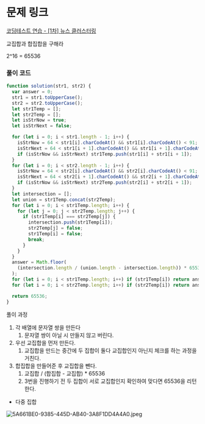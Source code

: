 # 문제 링크

[코딩테스트 연습 - [1차] 뉴스 클러스터링](https://school.programmers.co.kr/learn/courses/30/lessons/17677)

교집합과 합집합을 구해라

2^16 = 65536

### 풀이 코드

```jsx
function solution(str1, str2) {
  var answer = 0;
  str1 = str1.toUpperCase();
  str2 = str2.toUpperCase();
  let str1Temp = [];
  let str2Temp = [];
  let isStrNow = true;
  let isStrNext = false;

  for (let i = 0; i < str1.length - 1; i++) {
    isStrNow = 64 < str1[i].charCodeAt() && str1[i].charCodeAt() < 91;
    isStrNext = 64 < str1[i + 1].charCodeAt() && str1[i + 1].charCodeAt() < 91;
    if (isStrNow && isStrNext) str1Temp.push(str1[i] + str1[i + 1]);
  }
  for (let i = 0; i < str2.length - 1; i++) {
    isStrNow = 64 < str2[i].charCodeAt() && str2[i].charCodeAt() < 91;
    isStrNext = 64 < str2[i + 1].charCodeAt() && str2[i + 1].charCodeAt() < 91;
    if (isStrNow && isStrNext) str2Temp.push(str2[i] + str2[i + 1]);
  }
  let intersection = [];
  let union = str1Temp.concat(str2Temp);
  for (let i = 0; i < str1Temp.length; i++) {
    for (let j = 0; j < str2Temp.length; j++) {
      if (str1Temp[i] === str2Temp[j]) {
        intersection.push(str1Temp[i]);
        str2Temp[j] = false;
        str1Temp[i] = false;
        break;
      }
    }
  }
  answer = Math.floor(
    (intersection.length / (union.length - intersection.length)) * 65536
  );
  for (let i = 0; i < str1Temp.length; i++) if (str1Temp[i]) return answer;
  for (let i = 0; i < str2Temp.length; i++) if (str2Temp[i]) return answer;

  return 65536;
}
```

풀이 과정

1. 각 배열에 문자열 쌍을 만든다
   1. 문자열 쌍이 아닐 시 만들지 않고 버린다.
2. 우선 교집합을 먼저 만든다.
   1. 교집합을 만드는 중간에 두 집합이 둘다 교집합인지 아닌지 체크를 하는 과정을 거친다.
3. 합집합을 만들어준 후 교집합을 뺀다.
   1. 교집합 / (합집합 - 교집합) \* 65536
   2. 3번을 진행하기 전 두 집합이 서로 교집합인지 확인하여 맞다면 65536을 리턴한다.

- 다중 집합

![5A661BE0-9385-445D-AB40-3A8F1DD4A4A0.jpeg](https://s3.us-west-2.amazonaws.com/secure.notion-static.com/77090202-6fd3-46c4-ac53-22d615751a0f/5A661BE0-9385-445D-AB40-3A8F1DD4A4A0.jpeg?X-Amz-Algorithm=AWS4-HMAC-SHA256&X-Amz-Content-Sha256=UNSIGNED-PAYLOAD&X-Amz-Credential=AKIAT73L2G45EIPT3X45%2F20221216%2Fus-west-2%2Fs3%2Faws4_request&X-Amz-Date=20221216T003442Z&X-Amz-Expires=86400&X-Amz-Signature=b106a358f6f31f8d41b4108dea2c9c95e2a57e915d062c8f70102c4aeef369a4&X-Amz-SignedHeaders=host&response-content-disposition=filename%3D%225A661BE0-9385-445D-AB40-3A8F1DD4A4A0.jpeg%22&x-id=GetObject)
